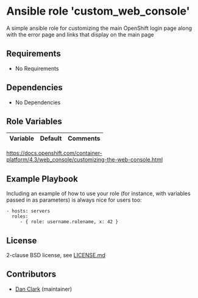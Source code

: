 # Ansible role 'custom_web_console'

A simple ansible role for customizing the main OpenShift login page along with the error page and links that display on the main page

## Requirements

- No Requirements

## Dependencies

- No Dependencies

## Role Variables

| Variable                                     | Default                       | Comments                                                                                |
| :---                                         | :---                          | :---                                                                                    |



https://docs.openshift.com/container-platform/4.3/web_console/customizing-the-web-console.html

Example Playbook
----------------

Including an example of how to use your role (for instance, with variables passed in as parameters) is always nice for users too:

    - hosts: servers
      roles:
         - { role: username.rolename, x: 42 }

## License

2-clause BSD license, see [LICENSE.md](LICENSE.md)

## Contributors

- [Dan Clark](https://github.com/dmc5179/) (maintainer)
